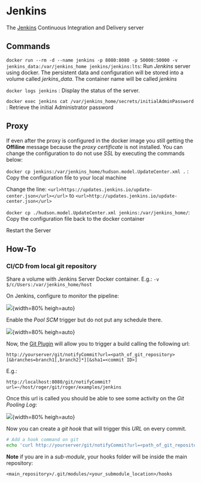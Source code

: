 # Jenkins

The [Jenkins]( https://jenkins.io/ ) Continuous Integration and Delivery server

## Commands

`docker run --rm -d --name jenkins -p 8080:8080 -p 50000:50000 -v jenkins_data:/var/jenkins_home jenkins/jenkins:lts`: Run *Jenkins* server using docker. The persistent data and configuration will be stored into a volume called *jerkins_data*. The container name will be called *jenkins*

`docker logs jenkins` : Display the status of the server.

`docker exec jenkins cat /var/jenkins_home/secrets/initialAdminPassword` : Retrieve the initial Administrator password

## Proxy

If even after the proxy is configured in the docker image you still getting the **Offiline** message because the *proxy certificate* is not installed. You can change the configuration to do not use *SSL* by executing the commands below:

`docker cp jenkins:/var/jenkins_home/hudson.model.UpdateCenter.xml .` : Copy the configuration file to your local machine

Change the line: `<url>https://updates.jenkins.io/update-center.json</url></url>` to `<url>http://updates.jenkins.io/update-center.json</url>`

`docker cp ./hudson.model.UpdateCenter.xml jenkins:/var/jenkins_home/`: Copy the configuration file back to the docker container

Restart the Server

## How-To

### CI/CD from local git repository

Share a volume with Jenkins Server Docker container. E.g.: `-v $/c/Users:/var/jenkins_home/host`

On Jenkins, configure to monitor the pipeline:

![](http://tinyurl.com/yblfcvbm){width=80% heigh=auto}

Enable the *Pool SCM* trigger but do not put any schedule there.

![](http://tinyurl.com/yazn2r74){width=80% heigh=auto}

Now, the [Git Plugin](https://wiki.jenkins.io/display/JENKINS/Git+Plugin) will allow you to trigger a build calling the following url:

`http://yourserver/git/notifyCommit?url=<path_of_git_repository>[&branches=branch1[,branch2]*][&sha1=<commit ID>]`

E.g.: 

`http://localhost:8080/git/notifyCommit?url=~/host/roger/git/roger/examples/jenkins`

Once this url is called you should be able to see some activity on the *Git Pooling Log*:

![](http://tinyurl.com/y9qnole6){width=80% heigh=auto}

Now you can create a *git hook* that will trigger this *URL* on every commit.

```bash
# Add a hook command on git
echo 'curl http://yourserver/git/notifyCommit?url=<path_of_git_repository>' >> <your_repository>/.git/hooks/post-commit
```

**Note** if you are in a *sub-module*, your hooks folder will be inside the main repository:

`<main_repository>/.git/modules/<your_submodule_location>/hooks`

